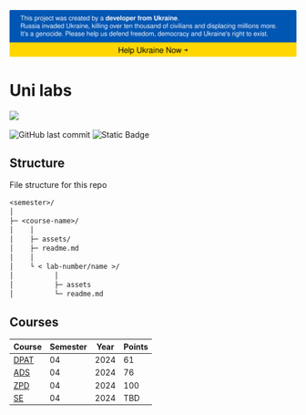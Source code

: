 
[![Stand With Ukraine](https://raw.githubusercontent.com/vshymanskyy/StandWithUkraine/main/banner-direct-single.svg)](https://stand-with-ukraine.pp.ua)
# Uni labs

![](https://i.pinimg.com/originals/f9/d4/b4/f9d4b4bd01c8028ab33a40b2fb7d9459.gif)

![GitHub last commit](https://img.shields.io/github/last-commit/looomenn/uni-labs) ![Static Badge](https://img.shields.io/badge/labs_count-2-blue)

## Structure

File structure for this repo

```shell
<semester>/
│
├─ <course-name>/
│    │ 
│    ├─ assets/
│    ├─ readme.md
│    │ 
│    └ < lab-number/name >/
│          │
│          ├─ assets
│          └─ readme.md
```

## Courses

| Course               | Semester | Year | Points |
| -------------------- | -------- | ---- | ------ |
| [DPAT](y24s04/dpat/) | 04       | 2024 | 61     |
| [ADS](y24s04/ads/)   | 04       | 2024 | 76     |
| [ZPD](y24s04/zpd/)   | 04       | 2024 | 100    |
| [SE](y24s04/se/)     | 04       | 2024 | TBD    |
